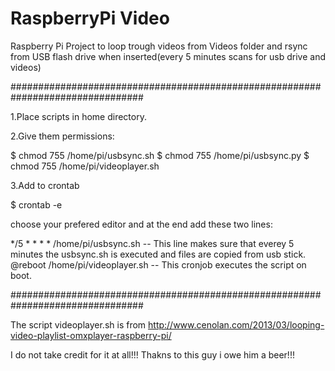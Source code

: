 # RaspberryPi Video
Raspberry Pi Project to loop trough videos from Videos folder and rsync from USB flash drive when inserted(every 5 minutes scans for usb drive and videos)

################################################################################

1.Place scripts in home directory.

2.Give them permissions:

   $ chmod 755 /home/pi/usbsync.sh
   $ chmod 755 /home/pi/usbsync.py
   $ chmod 755 /home/pi/videoplayer.sh

3.Add to crontab
    
   $ crontab -e 

choose your prefered editor and at the end add these two lines:

*/5 * * * * /home/pi/usbsync.sh  -- This line makes sure that everey 5 minutes the usbsync.sh is executed and files are copied from usb stick.
@reboot /home/pi/videoplayer.sh  -- This cronjob executes the script on boot.

################################################################################

The script videoplayer.sh is from http://www.cenolan.com/2013/03/looping-video-playlist-omxplayer-raspberry-pi/ 

I do not take credit for it at all!!! Thakns to this guy i owe him a beer!!!
